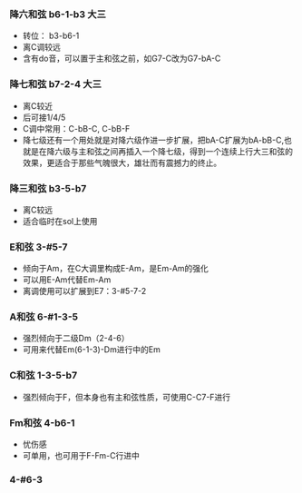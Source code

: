 ### 降六和弦 b6-1-b3 大三
* 转位： b3-b6-1
* 离C调较远
* 含有do音，可以置于主和弦之前，如G7-C改为G7-bA-C

### 降七和弦 b7-2-4 大三
* 离C较近
* 后可接1/4/5
* C调中常用：C-bB-C, C-bB-F
* 降七级还有一个用处就是对降六级作进一步扩展，把bA-C扩展为bA-bB-C,也就是在降六级与主和弦之间再插入一个降七级，得到一个连续上行大三和弦的效果，更适合于那些气魄很大，雄壮而有震撼力的终止。

### 降三和弦 b3-5-b7
* 离C较远
* 适合临时在sol上使用

### E和弦 3-#5-7
* 倾向于Am，在C大调里构成E-Am，是Em-Am的强化
* 可以用E-Am代替Em-Am
* 离调使用可以扩展到E7：3-#5-7-2

### A和弦 6-#1-3-5
* 强烈倾向于二级Dm（2-4-6）
* 可用来代替Em(6-1-3)-Dm进行中的Em

### C和弦 1-3-5-b7
* 强烈倾向于F，但本身也有主和弦性质，可使用C-C7-F进行

### Fm和弦 4-b6-1
* 忧伤感
* 可单用，也可用于F-Fm-C行进中

### 4-#6-3

